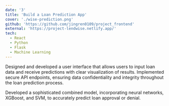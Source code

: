 ```yaml
---
date: '3'
title: 'Build a Loan Prediction App'
cover: './wise-prediction.png'
github: 'https://github.com/jingren0109/project_frontend'
external: 'https://project-lendwise.netlify.app/'
tech:
  - React
  - Python
  - Flask
  - Machine Learning
---
```


Designed and developed a user interface that allows users to input loan data and receive predictions with clear visualization of results. Implemented secure API endpoints, ensuring data confidentiality and integrity throughout the loan prediction process.

Developed a sophisticated combined model, incorporating neural networks, XGBoost, and SVM, to accurately predict loan approval or denial.
